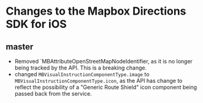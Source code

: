 # Changes to the Mapbox Directions SDK for iOS

## master

* Removed `MBAttributeOpenStreetMapNodeIdentifier, as it is no longer being tracked by the API. This is a breaking change.
* changed `MBVisualInstructionComponentType.image` to `MBVisualInstructionComponentType.icon`, as the API has change to reflect the possibility of a "Generic Route Shield" icon component being passed back from the service.

